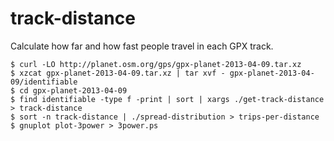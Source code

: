 track-distance
==============

Calculate how far and how fast people travel in each GPX track.

    $ curl -LO http://planet.osm.org/gps/gpx-planet-2013-04-09.tar.xz
    $ xzcat gpx-planet-2013-04-09.tar.xz | tar xvf - gpx-planet-2013-04-09/identifiable
    $ cd gpx-planet-2013-04-09
    $ find identifiable -type f -print | sort | xargs ./get-track-distance > track-distance
    $ sort -n track-distance | ./spread-distribution > trips-per-distance
    $ gnuplot plot-3power > 3power.ps
